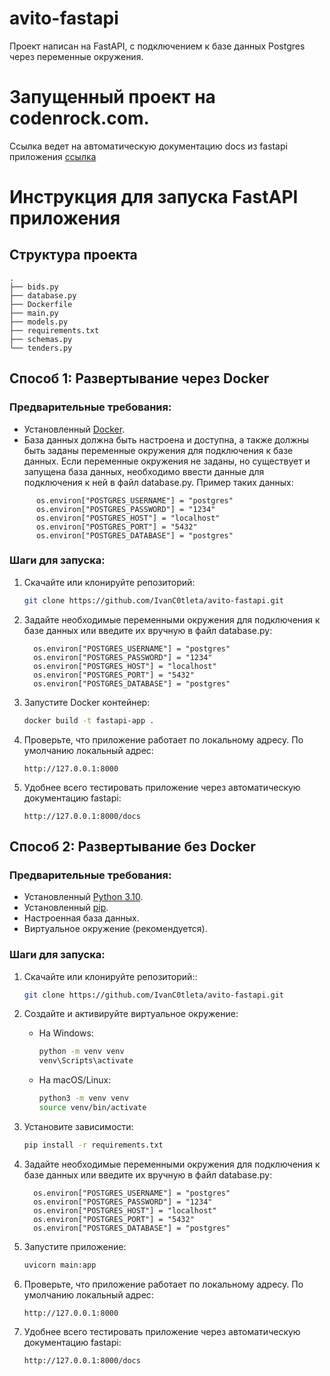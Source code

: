 # avito-fastapi
Проект написан на FastAPI, с подключением к базе данных Postgres через переменные окружения.

# Запущенный проект на codenrock.com. 
Ссылка ведет на автоматическую документацию docs из fastapi приложения
[ссылка](https://cnrprod1725720661-team-79228-32434.avito2024.codenrock.com/docs)

# Инструкция для запуска FastAPI приложения

## Структура проекта
```plaintext
.
├── bids.py
├── database.py
├── Dockerfile
├── main.py
├── models.py
├── requirements.txt
├── schemas.py
└── tenders.py
```

## Способ 1: Развертывание через Docker

### Предварительные требования:
- Установленный [Docker](https://www.docker.com/get-started).
- База данных должна быть настроена и доступна, а также должны быть заданы переменные окружения для подключения к базе данных. Если переменные окружения не заданы, но существует и запущена база данных, необходимо ввести данные для подключения к ней в файл database.py. Пример таких данных: 

```plaintext
      os.environ["POSTGRES_USERNAME"] = "postgres"
      os.environ["POSTGRES_PASSWORD"] = "1234"
      os.environ["POSTGRES_HOST"] = "localhost"
      os.environ["POSTGRES_PORT"] = "5432"
      os.environ["POSTGRES_DATABASE"] = "postgres"
```

### Шаги для запуска:
1. Скачайте или клонируйте репозиторий:
    ```bash
    git clone https://github.com/IvanC0tleta/avito-fastapi.git
    ```

2. Задайте необходимые переменными окружения для подключения к базе данных или введите их вручную в файл database.py:
    ```plaintext
      os.environ["POSTGRES_USERNAME"] = "postgres"
      os.environ["POSTGRES_PASSWORD"] = "1234"
      os.environ["POSTGRES_HOST"] = "localhost"
      os.environ["POSTGRES_PORT"] = "5432"
      os.environ["POSTGRES_DATABASE"] = "postgres"
    ```

3. Запустите Docker контейнер:
    ```bash
    docker build -t fastapi-app .
    ```

4. Проверьте, что приложение работает по локальному адресу. По умолчанию локальный адрес:
    ```plaintext
    http://127.0.0.1:8000
    ```

5. Удобнее всего тестировать приложение через автоматическую документацию fastapi:
    ```plaintext
    http://127.0.0.1:8000/docs
    ```

## Способ 2: Развертывание без Docker

### Предварительные требования:
- Установленный [Python 3.10](https://www.python.org/downloads/).
- Установленный [pip](https://pip.pypa.io/en/stable/installation/).
- Настроенная база данных.
- Виртуальное окружение (рекомендуется).

### Шаги для запуска:
1. Скачайте или клонируйте репозиторий::
    ```bash
    git clone https://github.com/IvanC0tleta/avito-fastapi.git
    ```

2. Создайте и активируйте виртуальное окружение:
    - На Windows:
        ```bash
        python -m venv venv
        venv\Scripts\activate
        ```
    - На macOS/Linux:
        ```bash
        python3 -m venv venv
        source venv/bin/activate
        ```

3. Установите зависимости:
    ```bash
    pip install -r requirements.txt
    ```

4. Задайте необходимые переменными окружения для подключения к базе данных или введите их вручную в файл database.py:
    ```plaintext
      os.environ["POSTGRES_USERNAME"] = "postgres"
      os.environ["POSTGRES_PASSWORD"] = "1234"
      os.environ["POSTGRES_HOST"] = "localhost"
      os.environ["POSTGRES_PORT"] = "5432"
      os.environ["POSTGRES_DATABASE"] = "postgres"
    ```

5. Запустите приложение:
    ```bash
    uvicorn main:app
    ```

6. Проверьте, что приложение работает по локальному адресу. По умолчанию локальный адрес:
    ```plaintext
    http://127.0.0.1:8000
    ```
7. Удобнее всего тестировать приложение через автоматическую документацию fastapi:
    ```plaintext
    http://127.0.0.1:8000/docs
    ```
